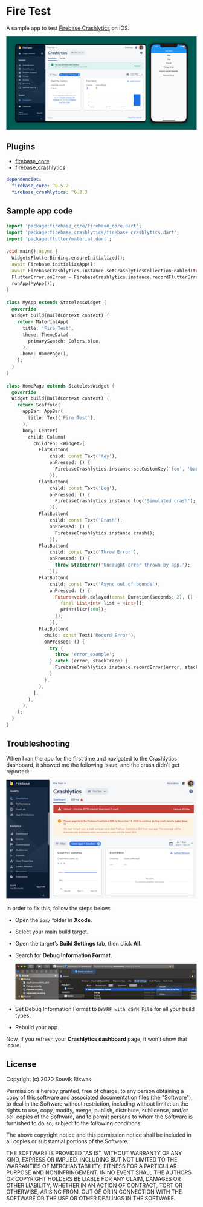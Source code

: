 # Fire Test

A sample app to test [Firebase Crashlytics](https://firebase.google.com/docs/crashlytics) on iOS.

![](https://github.com/sbis04/fire_test/raw/master/screenshot/crashlytics.png)

## Plugins

* [firebase_core](https://pub.dev/packages/firebase_core)
* [firebase_crashlytics](https://pub.dev/packages/firebase_crashlytics)

```yaml
dependencies:
  firebase_core: ^0.5.2
  firebase_crashlytics: ^0.2.3
```

## Sample app code

```dart
import 'package:firebase_core/firebase_core.dart';
import 'package:firebase_crashlytics/firebase_crashlytics.dart';
import 'package:flutter/material.dart';

void main() async {
  WidgetsFlutterBinding.ensureInitialized();
  await Firebase.initializeApp();
  await FirebaseCrashlytics.instance.setCrashlyticsCollectionEnabled(true);
  FlutterError.onError = FirebaseCrashlytics.instance.recordFlutterError;
  runApp(MyApp());
}

class MyApp extends StatelessWidget {
  @override
  Widget build(BuildContext context) {
    return MaterialApp(
      title: 'Fire Test',
      theme: ThemeData(
        primarySwatch: Colors.blue,
      ),
      home: HomePage(),
    );
  }
}

class HomePage extends StatelessWidget {
  @override
  Widget build(BuildContext context) {
    return Scaffold(
      appBar: AppBar(
        title: Text('Fire Test'),
      ),
      body: Center(
        child: Column(
          children: <Widget>[
            FlatButton(
                child: const Text('Key'),
                onPressed: () {
                  FirebaseCrashlytics.instance.setCustomKey('foo', 'bar');
                }),
            FlatButton(
                child: const Text('Log'),
                onPressed: () {
                  FirebaseCrashlytics.instance.log('Simulated crash');
                }),
            FlatButton(
                child: const Text('Crash'),
                onPressed: () {
                  FirebaseCrashlytics.instance.crash();
                }),
            FlatButton(
                child: const Text('Throw Error'),
                onPressed: () {
                  throw StateError('Uncaught error thrown by app.');
                }),
            FlatButton(
                child: const Text('Async out of bounds'),
                onPressed: () {
                  Future<void>.delayed(const Duration(seconds: 2), () {
                    final List<int> list = <int>[];
                    print(list[100]);
                  });
                }),
            FlatButton(
              child: const Text('Record Error'),
              onPressed: () {
                try {
                  throw 'error_example';
                } catch (error, stackTrace) {
                  FirebaseCrashlytics.instance.recordError(error, stackTrace);
                }
              },
            ),
          ],
        ),
      ),
    );
  }
}
```

## Troubleshooting

When I ran the app for the first time and navigated to the Crashlytics dashboard, it showed me the following issue, and the crash didn’t get reported:

![](https://github.com/sbis04/fire_test/raw/master/screenshot/missing_dSYM.png)

In order to fix this, follow the steps below:

* Open the `ios/` folder in **Xcode**.

* Select your main build target.

* Open the target’s **Build Settings** tab, then click **All**.

* Search for **Debug Information Format**.
  
  ![](https://github.com/sbis04/fire_test/raw/master/screenshot/dSYM_format.png)

* Set Debug Information Format to `DWARF with dSYM Fil`e for all your build types.

* Rebuild your app.

Now, if you refresh your **Crashlytics dashboard** page, it won’t show that issue.

## License

Copyright (c) 2020 Souvik Biswas

Permission is hereby granted, free of charge, to any person obtaining a copy
of this software and associated documentation files (the "Software"), to deal
in the Software without restriction, including without limitation the rights
to use, copy, modify, merge, publish, distribute, sublicense, and/or sell
copies of the Software, and to permit persons to whom the Software is
furnished to do so, subject to the following conditions:

The above copyright notice and this permission notice shall be included in all
copies or substantial portions of the Software.

THE SOFTWARE IS PROVIDED "AS IS", WITHOUT WARRANTY OF ANY KIND, EXPRESS OR
IMPLIED, INCLUDING BUT NOT LIMITED TO THE WARRANTIES OF MERCHANTABILITY,
FITNESS FOR A PARTICULAR PURPOSE AND NONINFRINGEMENT. IN NO EVENT SHALL THE
AUTHORS OR COPYRIGHT HOLDERS BE LIABLE FOR ANY CLAIM, DAMAGES OR OTHER
LIABILITY, WHETHER IN AN ACTION OF CONTRACT, TORT OR OTHERWISE, ARISING FROM,
OUT OF OR IN CONNECTION WITH THE SOFTWARE OR THE USE OR OTHER DEALINGS IN THE
SOFTWARE.

